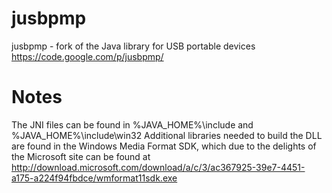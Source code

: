 jusbpmp
=======

jusbpmp - fork of the Java library for USB portable devices https://code.google.com/p/jusbpmp/

Notes
=====

The JNI files can be found in %JAVA_HOME%\include and %JAVA_HOME%\include\win32
Additional libraries needed to build the DLL are found in the Windows Media Format SDK, which due to the delights of the Microsoft site can be found at http://download.microsoft.com/download/a/c/3/ac367925-39e7-4451-a175-a224f94fbdce/wmformat11sdk.exe